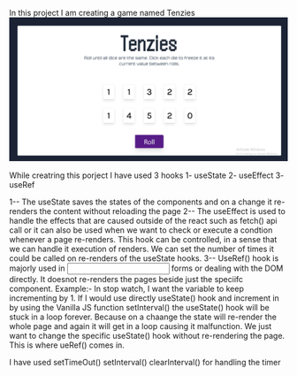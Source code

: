 In this project I am creating a game named Tenzies
![Alt Text](/project-image.png)

While creatring this porject I have used 3 hooks 
1- useState
2- useEffect
3- useRef

1-- The useState saves the states of the components and on a change it re-renders the content without reloading the page
2-- The useEffect is used to handle the effects that are caused outside of the react such as fetch() api call or it can also be used when we want to check or execute a condtion whenever a page re-renders. This hook can be controlled, in a sense that we can handle it execution of renders. We can set the number of times it could be called on re-renders of the useState hooks.
3-- UseRef() hook is majorly used in <input> forms or dealing with the DOM directly. It doesnot re-renders the pages beside just the speciifc component. Example:- In stop watch, I want the variable to keep incrementing by 1. If I would use directly useState() hook and increment in by using the Vanilla JS function setInterval() the useState() hook will be stuck in a loop forever. Because on a chaange the state will re-render the whole page and again it will get in a loop causing it malfunction. We just want to change the specific useState() hook without re-rendering the page. This is where ueRef() comes in.

I have used setTimeOut() setInterval() clearInterval() for handling the timer